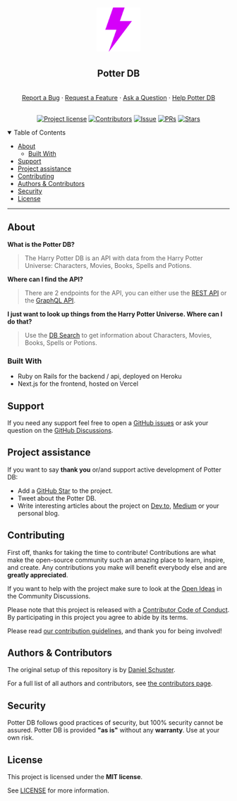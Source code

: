 <h1 align="center">
  <a href="https://github.com/danielschuster-muc/potter-db">
    <img src="logo.svg" alt="Logo" width="100" height="100">
  </a>
</h1>

<div align="center">
  <h2>Potter DB</h2>
  <br />
  <a href="https://github.com/danielschuster-muc/potter-db/issues/new?assignees=&labels=bug&template=1_bug_report.yml">Report a Bug</a>
  ·
  <a href="https://github.com/danielschuster-muc/potter-db/issues/new?assignees=&labels=enhancement&template=2_feature_request.yml">Request a Feature</a>
  ·
  <a href="https://github.com/danielschuster-muc/potter-db/discussions">Ask a Question</a>
  ·
  <a href="https://github.com/danielschuster-muc/potter-db/discussions/categories/ideas?discussions_q=category%3AIdeas+label%3A%22help+wanted%22+label%3A%22good+first+issue%22">Help Potter DB</a>
</div>

<div align="center">
<br />

[![Project license](https://img.shields.io/github/license/danielschuster-muc/potter-db?style=flat-square)](LICENSE)
[![Contributors](https://img.shields.io/github/contributors/danielschuster-muc/potter-db?style=flat-square)](https://github.com/danielschuster-muc/potter-db/graphs/contributors)
[![Issue](https://img.shields.io/github/issues/danielschuster-muc/potter-db?style=flat-square)](https://github.com/danielschuster-muc/potter-db/issues)
[![PRs](https://img.shields.io/github/issues-pr/danielschuster-muc/potter-db?style=flat-square)](https://github.com/danielschuster-muc/potter-db/pulls)
[![Stars](https://img.shields.io/github/stars/danielschuster-muc/potter-db?style=flat-square)](https://github.com/danielschuster-muc/potter-db/stargazers)

</div>

<details open="open">
<summary>Table of Contents</summary>

- [About](#about)
  - [Built With](#built-with)
- [Support](#support)
- [Project assistance](#project-assistance)
- [Contributing](#contributing)
- [Authors & Contributors](#authors--contributors)
- [Security](#security)
- [License](#license)

</details>

---

## About

**What is the Potter DB?**

> The Harry Potter DB is an API with data from the Harry Potter Universe: Characters, Movies, Books, Spells and Potions.

**Where can I find the API?**

> There are 2 endpoints for the API, you can either use the [REST API](https://github.com/danielschuster-muc/potter-db/wiki/REST-API) or the [GraphQL API](https://github.com/danielschuster-muc/potter-db/wiki/GraphQL-API).

**I just want to look up things from the Harry Potter Universe. Where can I do that?**

> Use the [DB Search](https://potterdb.com/characters) to get information about Characters, Movies, Books, Spells or Potions.

### Built With

- Ruby on Rails for the backend / api, deployed on Heroku
- Next.js for the frontend, hosted on Vercel

## Support

If you need any support feel free to open a [GitHub issues](https://github.com/danielschuster-muc/potter-db/issues/new/choose) or ask your question on the [GitHub Discussions](https://github.com/danielschuster-muc/potter-db/discussions).

## Project assistance

If you want to say **thank you** or/and support active development of Potter DB:

- Add a [GitHub Star](https://github.com/danielschuster-muc/potter-db) to the project.
- Tweet about the Potter DB.
- Write interesting articles about the project on [Dev.to](https://dev.to/), [Medium](https://medium.com/) or your personal blog.

## Contributing

First off, thanks for taking the time to contribute! Contributions are what make the open-source community such an amazing place to learn, inspire, and create. Any contributions you make will benefit everybody else and are **greatly appreciated**.

If you want to help with the project make sure to look at the [Open Ideas](https://github.com/danielschuster-muc/potter-db/discussions/categories/ideas?discussions_q=category%3AIdeas+label%3A%22help+wanted%22+label%3A%22good+first+issue%22) in the Community Discussions.

Please note that this project is released with a [Contributor Code of Conduct](CODE_OF_CONDUCT.md). By participating in this project you agree to abide by its terms.

Please read [our contribution guidelines](CONTRIBUTING.md), and thank you for being involved!

## Authors & Contributors

The original setup of this repository is by [Daniel Schuster](https://github.com/danielschuster-muc).

For a full list of all authors and contributors, see [the contributors page](https://github.com/danielschuster-muc/potter-db/contributors).

## Security

Potter DB follows good practices of security, but 100% security cannot be assured.
Potter DB is provided **"as is"** without any **warranty**. Use at your own risk.

## License

This project is licensed under the **MIT license**.

See [LICENSE](LICENSE) for more information.
